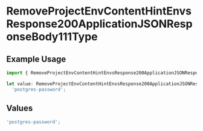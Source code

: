 # RemoveProjectEnvContentHintEnvsResponse200ApplicationJSONResponseBody111Type

## Example Usage

```typescript
import { RemoveProjectEnvContentHintEnvsResponse200ApplicationJSONResponseBody111Type } from '@vercel/client/models/operations';

let value: RemoveProjectEnvContentHintEnvsResponse200ApplicationJSONResponseBody111Type =
  'postgres-password';
```

## Values

```typescript
'postgres-password';
```
